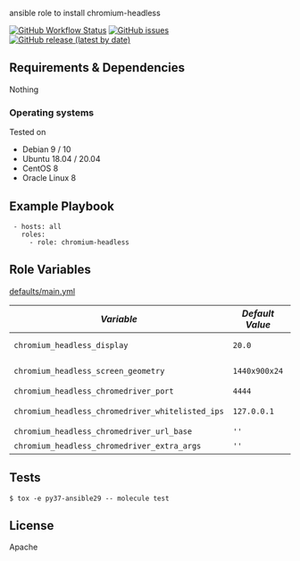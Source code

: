 
ansible role to install chromium-headless


[![GitHub Workflow Status](https://img.shields.io/github/workflow/status/bodsch/ansible-chromium-headless/CI)][ci]
[![GitHub issues](https://img.shields.io/github/issues/bodsch/ansible-chromium-headless)][issues]
[![GitHub release (latest by date)](https://img.shields.io/github/v/release/bodsch/ansible-chromium-headless)][releases]

[ci]: https://github.com/bodsch/ansible-chromium-headless/actions
[issues]: https://github.com/bodsch/ansible-chromium-headless/issues?q=is%3Aopen+is%3Aissue
[releases]: https://github.com/bodsch/ansible-chromium-headless/releases


## Requirements & Dependencies

Nothing


### Operating systems

Tested on

* Debian 9 / 10
* Ubuntu 18.04 / 20.04
* CentOS 8
* Oracle Linux 8

## Example Playbook

```
 - hosts: all
   roles:
     - role: chromium-headless
```

## Role Variables

[defaults/main.yml](defaults/main.yml)

|*Variable*  | *Default Value* | *Description* |
| --- | --- | --- |
| `chromium_headless_display` | `20.0` | headless display port  |
| `chromium_headless_screen_geometry` | `1440x900x24` | screen geometry |
| `chromium_headless_chromedriver_port` | `4444` | Port |
| `chromium_headless_chromedriver_whitelisted_ips` | `127.0.0.1` | whitelisted IPs |
| `chromium_headless_chromedriver_url_base` | `''` | url base |
| `chromium_headless_chromedriver_extra_args` | `''` | extra args |

## Tests

```
$ tox -e py37-ansible29 -- molecule test
```
## License

Apache

